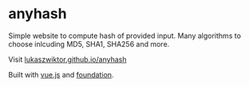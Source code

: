 # anyhash
Simple website to compute hash of provided input. Many algorithms to choose inlcuding MD5, SHA1, SHA256 and more.

Visit [lukaszwiktor.github.io/anyhash](https://lukaszwiktor.github.io/anyhash)

Built with [vue.js](https://vuejs.org/) and [foundation](http://foundation.zurb.com/).